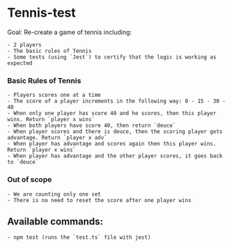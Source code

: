 # Tennis-test

Goal: Re-create a game of tennis including:

    - 2 players
    - The basic rules of Tennis
    - Some tests (using `Jest`) to certify that the logic is working as expected

### Basic Rules of Tennis
    - Players scores one at a time
    - The score of a player increments in the following way: 0 - 15 - 30 - 40
    - When only one player has score 40 and he scores, then this player wins. Return `player x wins`
    - When both players have score 40, then return `deuce`
    - When player scores and there is deuce, then the scoring player gets advantage. Return `player x adv`
    - When player has advantage and scores again then this player wins. Return `player x wins`
    - When player has advantage and the other player scores, it goes back to `deuce`

### Out of scope
    - We are counting only one set
    - There is no need to reset the score after one player wins

## Available commands:
    - npm test (runs the `test.ts` file with jest)

